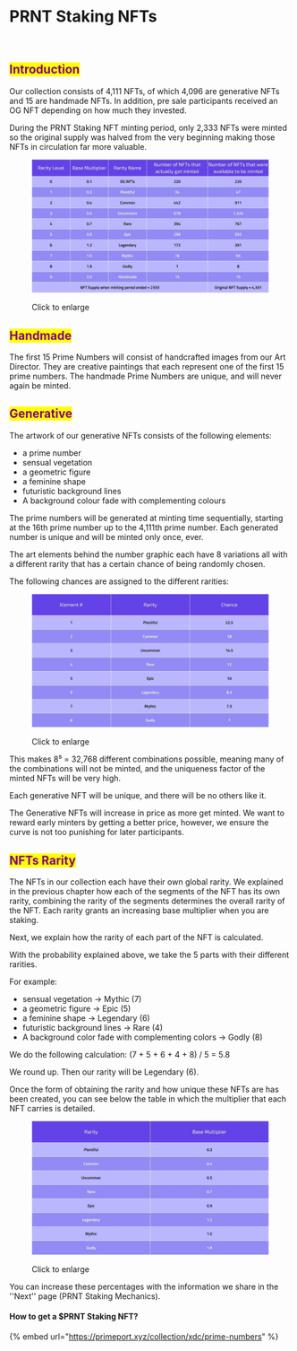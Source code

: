 # PRNT Staking NFTs

<figure><img src="../../../.gitbook/assets/37 HM Prime Numbers.jpg" alt=""><figcaption></figcaption></figure>

## <mark style="color:purple;">Introduction</mark> <a href="#id-7c88" id="id-7c88"></a>

Our collection consists of 4,111 NFTs, of which 4,096 are generative NFTs and 15 are handmade NFTs. In addition, pre sale participants received an OG NFT depending on how much they invested.

During the PRNT Staking NFT minting period, only 2,333 NFTs were minted so the original supply was halved from the very beginning making those NFTs in circulation far more valuable.

<figure><img src="../../../.gitbook/assets/5.jpg" alt=""><figcaption><p>Click to enlarge</p></figcaption></figure>

## <mark style="color:purple;">Handmade</mark> <a href="#a422" id="a422"></a>

The first 15 Prime Numbers will consist of handcrafted images from our Art Director. They are creative paintings that each represent one of the first 15 prime numbers. The handmade Prime Numbers are unique, and will never again be minted.

## <mark style="color:purple;">Generative</mark> <a href="#id-0cde" id="id-0cde"></a>

The artwork of our generative NFTs consists of the following elements:

* a prime number
* sensual vegetation
* a geometric figure
* a feminine shape
* futuristic background lines
* A background colour fade with complementing colours

The prime numbers will be generated at minting time sequentially, starting at the 16th prime number up to the 4,111th prime number. Each generated number is unique and will be minted only once, ever.

The art elements behind the number graphic each have 8 variations all with a different rarity that has a certain chance of being randomly chosen.

The following chances are assigned to the different rarities:

<figure><img src="../../../.gitbook/assets/6.jpg" alt=""><figcaption><p>Click to enlarge</p></figcaption></figure>

This makes 8⁵ = 32,768 different combinations possible, meaning many of the combinations will not be minted, and the uniqueness factor of the minted NFTs will be very high.

Each generative NFT will be unique, and there will be no others like it.

The Generative NFTs will increase in price as more get minted. We want to reward early minters by getting a better price, however, we ensure the curve is not too punishing for later participants.

## <mark style="color:purple;">NFTs Rarity</mark> <a href="#b805" id="b805"></a>

The NFTs in our collection each have their own global rarity. We explained in the previous chapter how each of the segments of the NFT has its own rarity, combining the rarity of the segments determines the overall rarity of the NFT. Each rarity grants an increasing base multiplier when you are staking.

Next, we explain how the rarity of each part of the NFT is calculated.

With the probability explained above, we take the 5 parts with their different rarities.

For example:

* sensual vegetation → Mythic (7)
* a geometric figure → Epic (5)
* a feminine shape → Legendary (6)
* futuristic background lines → Rare (4)
* A background color fade with complementing colors → Godly (8)

We do the following calculation: (7 + 5 + 6 + 4 + 8) / 5 = 5.8

We round up. Then our rarity will be Legendary (6).

Once the form of obtaining the rarity and how unique these NFTs are has been created, you can see below the table in which the multiplier that each NFT carries is detailed.

<figure><img src="../../../.gitbook/assets/7.jpg" alt=""><figcaption><p>Click to enlarge</p></figcaption></figure>

You can increase these percentages with the information we share in the ''Next'' page (PRNT Staking Mechanics).

#### **How to get a $PRNT Staking NFT?**

{% embed url="https://primeport.xyz/collection/xdc/prime-numbers" %}
